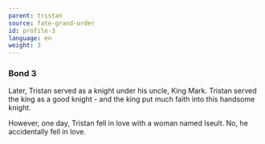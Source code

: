 ```yaml
---
parent: tristan
source: fate-grand-order
id: profile-3
language: en
weight: 3
---
```


### Bond 3

Later, Tristan served as a knight under his uncle, King Mark.
Tristan served the king as a good knight - and the king put much faith into this handsome knight.

However, one day, Tristan fell in love with a woman named Iseult. No, he accidentally fell in love.
